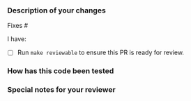 
### Description of your changes

<!--

Briefly describe what this pull request does. We love pull requests that have a clear purpose. If yours fix an issue,
please uncomment the below line to indicate which issue your PR fixes, for example
"Fixes #500":

-->

Fixes #

I have:

- [ ] Run `make reviewable` to ensure this PR is ready for review.

### How has this code been tested

<!--
Before reviewers can be confident in the correctness of this pull request, it needs to tested and shown to be correct.
Briefly describe the testing that has already been done or which is planned for this change.
-->


### Special notes for your reviewer

<!--

Be sure to direct your reviewers' attention to anything that needs special consideration.

-->
